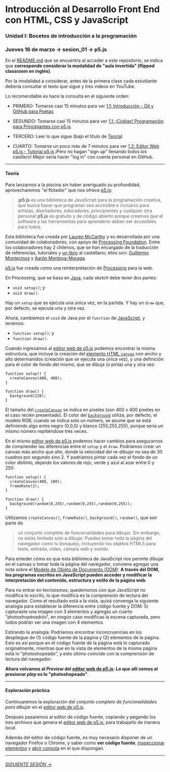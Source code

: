 # Introducción al Desarrollo Front End con HTML, CSS y JavaScript

### Unidad I: Bocetos de introducción a la programación

### Jueves 16 de marzo → sesion_01 → p5.js

En el [README.md](https://github.com/profesorfaco/front-2023-1#readme) que se encuentra al acceder a este repositorio, se indica que **corresponde considerar la modalidad de "aula invertida" (flipped classroom en inglés)**. 

Por la modalidad a considerar, antes de la primera clase cada estudiante debería consultar el texto que sigue y tres videos en YouTube. 

Lo recomendable es hace la consulta en el siguiente orden:

- PRIMERO: Tomarse casi 15 minutos para ver [1.1: Introducción - Git y GitHub para Poetas](https://youtu.be/BCQHnlnPusY)

- SEGUNDO: Tomarse casi 15 minutos para ver [1.1: ¡Código! Programación para Principiantes con p5.js](https://www.youtube.com/watch?v=yPWkPOfnGsw)

- TERCERO: Leer lo que sigue (bajo el título de [Teoría](https://github.com/profesorfaco/front-2023-1/tree/main/sesion_01#teor%C3%ADa))

- CUARTO: Tomarse un poco más de 7 minutos para ver [1.2: Editor Web p5.js - Tutorial p5.js](https://youtu.be/MXs1cOlidWs) ¡Pero no hagan "sign up" llenando todos los casillero! Mejor sería hacer "log in" con cuenta personal en GitHub. 

- - - - - - - - 

#### Teoría

Para lanzarnos a la piscina sin haber averiguado su profundidad, aprovecharemos "el flotador" que nos ofrece [p5.js](https://p5js.org/es/):

> ¡**p5.js** es una biblioteca de JavaScript para la programación creativa, que busca hacer que programar sea accesible e inclusivo para artistas, diseñadores, educadores, principiantes y cualquier otra persona! **p5.js** es gratuito y de código abierto porque creemos que el software y las herramientas para aprenderlo deben ser accesibles para todos.

Esta biblioteca fue creada por [Lauren McCarthy](http://lauren-mccarthy.com/) y es desarrollada por una comunidad de colaboradores, con apoyo de [Processing Foundation](https://processingfoundation.org/). Entre los colaboradores hay 2 chilenos, que se han encargado de la traducción de referencias, tutoriales y [un libro](https://processingfoundation.press/product/introduccion-a-p5-js/) al castellano; ellos son: [Guillermo Montecinos](https://guillemontecinos.cl/) y [Aarón Montoya-Moraga](https://montoyamoraga.io/).

[p5.js](https://p5js.org/es/) fue creada como una reinterpretación de [Processing](https://processing.org/) para la web. 

En Processing, que se basa en [Java](https://es.wikipedia.org/wiki/Java_(lenguaje_de_programaci%C3%B3n)), cada *sketch* debe tener dos partes:

- `void setup()`; y 
- `void draw()`. 
 
Hay un `setup` que se ejecuta una única vez, en la partida. Y hay un `draw` que, por defecto, se ejecuta una y otra vez. 

Ahora, cambiemos el `void` de Java por el `function` de [JavaScript](https://es.wikipedia.org/wiki/JavaScript), y tenemos:

- `function setup()`; y 
- `function draw()`. 

Cuando ingresamos al [editor web de p5.js](https://editor.p5js.org/) podemos encontrar la misma estructura, que incluye la creación del [elemento HTML `canvas`](https://developer.mozilla.org/es/docs/Web/HTML/Element/canvas) con ancho y alto determanidos (creación que se ejecuta una única vez), y una definición para el color de fondo del mismo, que se dibuja (o pinta) una y otra vez:

```
function setup() {
  createCanvas(400, 400);
}

function draw() {
  background(220);
}
```

El tamaño del [`createCanvas`](https://p5js.org/es/reference/#/p5/createCanvas) se indica en pixeles (son 400 x 400 pixeles en el caso recién presentado). El color del [`background`](https://p5js.org/es/reference/#/p5/background) utiliza, por defecto, el modelo RGB; cuando se indica solo un número, se asume que se está definiendo algo entre negro (0,0,0) y blanco (255,255,255), porque sería un mismo número repitiéndose tres veces.

En el mismo [editor web de p5.js](https://editor.p5js.org/) podemos hacer cambios para asegurarnos de comprender las diferencias entre el `setup` y el `draw`. Podríamos crear un canvas más ancho que alto, donde la velocidad del re-dibujar no sea de 30 cuadros por segundo sino 2. Y podríamos pintar cada vez el fondo de un color distinto, dejando los valores de rojo, verde y azul al azar entre 0 y 255:

```
function setup() {
  createCanvas(400, 100);
  frameRate(2);
}

function draw() {
  background(random(0,255),random(0,255),random(0,255));
}
```

Utilizamos `createCanvas()`, `frameRate()`, `background()`, `random()`, que son parte de

> un conjunto completo de funcionalidades para dibujar. Sin embargo, no estás limitado solo a dibujar. Puedes tomar toda la página del navegador como tu bosquejo, incluyendo los objetos HTML5 para texto, entrada, video, cámara web y sonido.

Para enteder cómo es que esta biblioteca de JavaScript nos permite dibujar en el canvas o tomar toda la página del navegador, conviene agregar una nota sobre el [Modelo de Objeto de Documento (DOM)](https://developer.mozilla.org/es/docs/Glossary/DOM): **A través del DOM, los programas escritos en JavaScript pueden acceder y modificar la interpretación del contenido, estructura y estilo de la página web**. 

Para no entrar en tecnisismos, quedemonos con que JavaScript no modifica lo escrito, lo que modifica es la comprensión de lectura del navegador. Como el resultado está a la vista, quizá convenga la siguiente analogía para establecer la diferencia entre código fuente y DOM: Si capturaste una imagen con 3 elementos y agregas un cuarto "photoshopénadolo", en ningún caso modificas la escena capturada, pero todos podrán ver una imagen con 4 elementos. 

Estirando la analogía: Podríamos encontrar inconcruencias en los despliegue de (1) código fuente de la página y (2) elementos de la página. Esto es así porque en el código fuente de la página está lo capturado originalmente, mientras que en la vista de elementos de la misma página está lo "photoshopeado", y esto último coincide con la comprensión de lectura del navegador.

**Ahora volvamos al *Preview* del [editor web de p5.js](https://editor.p5js.org/): Lo que allí vemos al presionar *play* es lo "photoshopeado"**.

- - - - - - - - - - - - -

#### Exploración práctica

Continuaremos la exploración del *conjunto completo de funcionalidades para dibujar* en el [editor web de p5.js](https://editor.p5js.org/). 

Después pasaremos al editor de código fuente, copiando y pegando los tres archivos que genera el [editor web de p5.js](https://editor.p5js.org/), para trabajarlo de manera local.

Además del editor de código fuente, es muy necesario disponer de un navegador Firefox o Chrome, y saber como **ver código fuente**, [inspeccionar elementos](https://support.hostinger.es/es/articles/2333029-como-inspeccionar-los-elementos-del-sitio-web) y [abrir consola](https://transferwise.com/es/help/articles/2954851/como-abrir-la-consola-de-tu-navegador) en el que dispongan.

- - - - - - - 

###### [SIGUIENTE SESIÓN →](https://github.com/profesorfaco/front-2023-1/tree/main/sesion_02)
